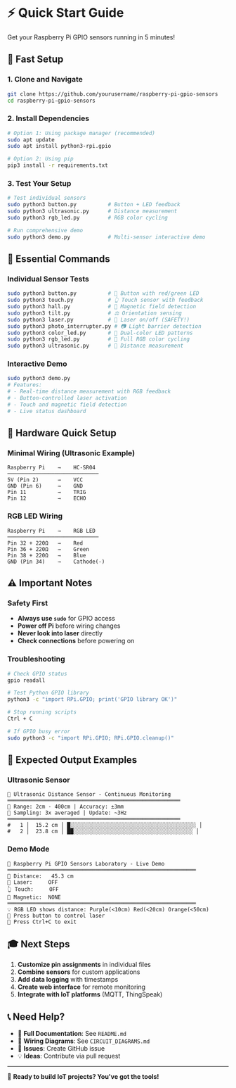 # ⚡ Quick Start Guide

Get your Raspberry Pi GPIO sensors running in 5 minutes!

## 🚀 Fast Setup

### 1. Clone and Navigate
```bash
git clone https://github.com/yourusername/raspberry-pi-gpio-sensors
cd raspberry-pi-gpio-sensors
```

### 2. Install Dependencies
```bash
# Option 1: Using package manager (recommended)
sudo apt update
sudo apt install python3-rpi.gpio

# Option 2: Using pip
pip3 install -r requirements.txt
```

### 3. Test Your Setup
```bash
# Test individual sensors
sudo python3 button.py          # Button + LED feedback
sudo python3 ultrasonic.py      # Distance measurement
sudo python3 rgb_led.py         # RGB color cycling

# Run comprehensive demo
sudo python3 demo.py            # Multi-sensor interactive demo
```

## 🎯 Essential Commands

### Individual Sensor Tests
```bash
sudo python3 button.py          # 🔘 Button with red/green LED
sudo python3 touch.py           # 👆 Touch sensor with feedback  
sudo python3 hall.py            # 🧲 Magnetic field detection
sudo python3 tilt.py            # ⚖️ Orientation sensing
sudo python3 laser.py           # 🔴 Laser on/off (SAFETY!)
sudo python3 photo_interrupter.py # 📷 Light barrier detection
sudo python3 color_led.py       # 🌈 Dual-color LED patterns
sudo python3 rgb_led.py         # 🎨 Full RGB color cycling
sudo python3 ultrasonic.py      # 📏 Distance measurement
```

### Interactive Demo
```bash
sudo python3 demo.py
# Features:
# - Real-time distance measurement with RGB feedback
# - Button-controlled laser activation  
# - Touch and magnetic field detection
# - Live status dashboard
```

## 🔧 Hardware Quick Setup

### Minimal Wiring (Ultrasonic Example)
```
Raspberry Pi    →    HC-SR04
─────────────────────────────
5V (Pin 2)      →    VCC
GND (Pin 6)     →    GND  
Pin 11          →    TRIG
Pin 12          →    ECHO
```

### RGB LED Wiring
```
Raspberry Pi    →    RGB LED
─────────────────────────────
Pin 32 + 220Ω   →    Red
Pin 36 + 220Ω   →    Green  
Pin 38 + 220Ω   →    Blue
GND (Pin 34)    →    Cathode(-)
```

## ⚠️ Important Notes

### Safety First
- **Always use `sudo`** for GPIO access
- **Power off Pi** before wiring changes
- **Never look into laser** directly
- **Check connections** before powering on

### Troubleshooting
```bash
# Check GPIO status
gpio readall

# Test Python GPIO library
python3 -c "import RPi.GPIO; print('GPIO library OK')"

# Stop running scripts
Ctrl + C

# If GPIO busy error
sudo python3 -c "import RPi.GPIO; RPi.GPIO.cleanup()"
```

## 📱 Expected Output Examples

### Ultrasonic Sensor
```
🌟 Ultrasonic Distance Sensor - Continuous Monitoring
═══════════════════════════════════════════════════════
📏 Range: 2cm - 400cm | Accuracy: ±3mm
🔄 Sampling: 3x averaged | Update: ~3Hz
═══════════════════════════════════════════════════════
#   1 │  15.2 cm │ █░░░░░░░░░░░░░░░░░░░░░░░░░░░░░░░░░░░░░░░░ │
#   2 │  23.8 cm │ ██░░░░░░░░░░░░░░░░░░░░░░░░░░░░░░░░░░░░░░ │
```

### Demo Mode
```
🌟 Raspberry Pi GPIO Sensors Laboratory - Live Demo
════════════════════════════════════════════════════════════
📏 Distance:   45.3 cm
🔴 Laser:     OFF
👆 Touch:     OFF  
🧲 Magnetic:  NONE
════════════════════════════════════════════════════════════
💡 RGB LED shows distance: Purple(<10cm) Red(<20cm) Orange(<50cm)
🔘 Press button to control laser
🛑 Press Ctrl+C to exit
```

## 🎓 Next Steps

1. **Customize pin assignments** in individual files
2. **Combine sensors** for custom applications
3. **Add data logging** with timestamps
4. **Create web interface** for remote monitoring
5. **Integrate with IoT platforms** (MQTT, ThingSpeak)

## 📞 Need Help?

- 📖 **Full Documentation**: See `README.md`
- 🔌 **Wiring Diagrams**: See `CIRCUIT_DIAGRAMS.md`  
- 🐛 **Issues**: Create GitHub issue
- 💡 **Ideas**: Contribute via pull request

---

🚀 **Ready to build IoT projects? You've got the tools!** 